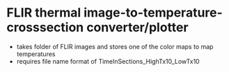 # FLIR thermal image-to-temperature-crosssection converter/plotter
 - takes folder of FLIR images and stores one of the color maps to map temperatures
 - requires file name format of TimeInSections_HighTx10_LowTx10